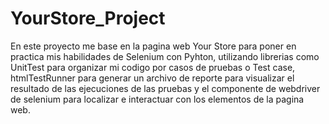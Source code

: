 # YourStore_Project
En este proyecto me base en la pagina web Your Store para poner en practica mis habilidades de Selenium con Pyhton, 
utilizando librerias como UnitTest para organizar mi codigo por casos de pruebas o Test case, htmlTestRunner para generar un 
archivo de reporte para visualizar el resultado de las ejecuciones de las pruebas y el componente de webdriver de selenium para
localizar e interactuar con los elementos de la pagina web.

